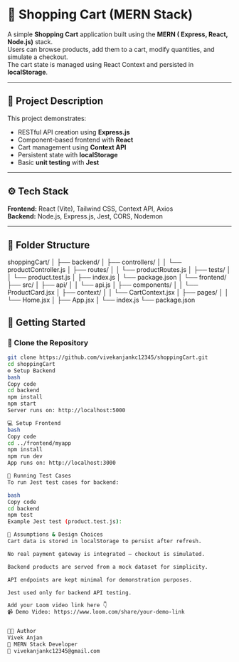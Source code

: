 # 🛒 Shopping Cart (MERN Stack)

A simple **Shopping Cart** application built using the **MERN ( Express, React, Node.js)** stack.  
Users can browse products, add them to a cart, modify quantities, and simulate a checkout.  
The cart state is managed using React Context and persisted in **localStorage**.

---

## 📖 Project Description

This project demonstrates:
- RESTful API creation using **Express.js**
- Component-based frontend with **React**
- Cart management using **Context API**
- Persistent state with **localStorage**
- Basic **unit testing** with **Jest**

---

## ⚙️ Tech Stack

**Frontend:** React (Vite), Tailwind CSS, Context API, Axios  
**Backend:** Node.js, Express.js, Jest, CORS, Nodemon  

---

## 📁 Folder Structure

shoppingCart/
│
├── backend/
│ ├── controllers/
│ │ └── productController.js
│ ├── routes/
│ │ └── productRoutes.js
│ ├── tests/
│ │ └── product.test.js
│ ├── index.js
│ └── package.json
│
└── frontend/
├── src/
│ ├── api/
│ │ └── api.js
│ ├── components/
│ │ └── ProductCard.jsx
│ ├── context/
│ │ └── CartContext.jsx
│ ├── pages/
│ │ └── Home.jsx
│ ├── App.jsx
│ └── index.js
└── package.json



## 🚀 Getting Started

### 🧩 Clone the Repository
```bash
git clone https://github.com/vivekanjankc12345/shoppingCart.git
cd shoppingCart
⚙️ Setup Backend
bash
Copy code
cd backend
npm install
npm start
Server runs on: http://localhost:5000

💻 Setup Frontend
bash
Copy code
cd ../frontend/myapp
npm install
npm run dev
App runs on: http://localhost:3000

🧪 Running Test Cases
To run Jest test cases for backend:

bash
Copy code
cd backend
npm test
Example Jest test (product.test.js):

🧠 Assumptions & Design Choices
Cart data is stored in localStorage to persist after refresh.

No real payment gateway is integrated — checkout is simulated.

Backend products are served from a mock dataset for simplicity.

API endpoints are kept minimal for demonstration purposes.

Jest used only for backend API testing.

Add your Loom video link here 👇
📹 Demo Video: https://www.loom.com/share/your-demo-link


👨‍💻 Author
Vivek Anjan
💼 MERN Stack Developer
📧 vivekanjankc12345@gmail.com

